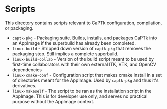 # Scripts

This directory contains scripts relevant to CaPTk configuration, compilation, or packaging.

- `captk-pkg` - Packaging suite. Builds, installs, and packages CaPTk into an AppImage if the superbuild has already been completed.
- `linux-build` - Stripped down version of `captk-pkg` that removes the packaging step. Still implies a complete superbuild.
- `linux-build-collab` - Version of the build script meant to be used by first-time collaborators with their own external ITK, VTK, and OpenCV dependencies
- `linux-cmake-conf` - Configuration script that makes cmake install in a set of directories meant for the AppImage. Used by `captk-pkg` and thus it's derivatives.
- `linux-makeself` - The script to be ran as the installation script in the AppImage. This is for developer use only, and serves no practical purpose without the AppImage context.